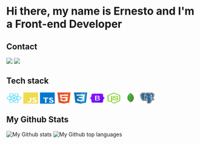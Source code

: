 <h1> Hi there, my name is Ernesto and I'm a Front-end Developer</h1>

<section> 
  <h2>Contact</h2>
  <a href="https://www.linkedin.com/in/ernesto-borges-b9a440194/" target="_blank"><img src="https://img.shields.io/badge/-LinkedIn-%230077B5?style=for-the-badge&logo=linkedin&logoColor=white" target="_blank"></a> 
  <a href = "mailto:ernestoborges1995@gmail.com"><img src="https://img.shields.io/badge/-Gmail-%23333?style=for-the-badge&logo=gmail&logoColor=red" target="_blank"></a>
</section>

<section style="display: inline_block">
  <h2>Tech stack</h2>
  <img align="center" alt="Icon-React" height="30" width="40" src="https://raw.githubusercontent.com/devicons/devicon/master/icons/react/react-original.svg">
  <img align="center" alt="Icon-Js" height="30" width="40" src="https://raw.githubusercontent.com/devicons/devicon/master/icons/javascript/javascript-plain.svg">
  <img align="center" alt="Icon-Ts" height="30" width="40" src="https://raw.githubusercontent.com/devicons/devicon/master/icons/typescript/typescript-plain.svg">
  <img align="center" alt="Icon-HTML" height="30" width="40" src="https://raw.githubusercontent.com/devicons/devicon/master/icons/html5/html5-original.svg">
  <img align="center" alt="Icon-CSS" height="30" width="40" src="https://raw.githubusercontent.com/devicons/devicon/master/icons/css3/css3-original.svg">
  <img align="center" alt="Icon-Bootstrap" height="30" width="40" src="https://raw.githubusercontent.com/devicons/devicon/master/icons/bootstrap/bootstrap-original.svg">
  <img align="center" alt="Icon-Nodejs" height="30" width="40" src="https://raw.githubusercontent.com/devicons/devicon/master/icons/nodejs/nodejs-original.svg">
  <img align="center" alt="Icon-MongoDB" height="30" width="40" src="https://raw.githubusercontent.com/devicons/devicon/master/icons/mongodb/mongodb-original.svg">
  <img align="center" alt="Icon-PostgreSQL" height="30" width="40" src="https://raw.githubusercontent.com/devicons/devicon/master/icons/postgresql/postgresql-original.svg">
</section>

<section>
  <h2>My Github Stats</h2>
  <img align="top" src="https://github-readme-stats-sigma-five.vercel.app/api?username=ernestoborges&theme=dark&show_icons=true" alt="My Github stats" />  
  <img align="top" src="https://github-readme-stats-sigma-five.vercel.app/api/top-langs/?username=ernestoborges&layout=compact&theme=dark" alt="My Github top languages" />  
</section>
